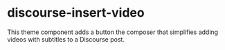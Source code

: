# discourse-insert-video

This theme component adds a button the composer that simplifies adding videos with subtitles to a Discourse post.
